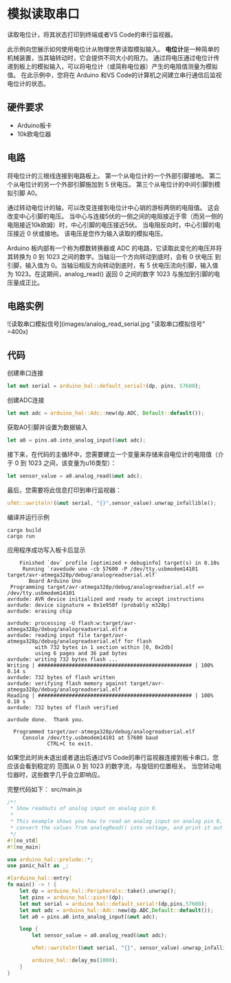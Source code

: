 # 模拟读取串口
读取电位计，将其状态打印到终端或者VS Code的串行监视器。

此示例向您展示如何使用电位计从物理世界读取模拟输入。 **电位计**是一种简单的机械装置，当其轴转动时，它会提供不同大小的阻力。 通过将电压通过电位计传递到板上的模拟输入，可以将电位计（或简称电位器）产生的电阻值测量为模拟值。 在此示例中，您将在 Arduino 和VS Code的计算机之间建立串行通信后监视电位计的状态。

## 硬件要求
- Arduino板卡
- 10k欧电位器

## 电路
将电位计的三根线连接到电路板上。 第一个从电位计的一个外部引脚接地。 第二个从电位计的另一个外部引脚施加到 5 伏电压。 第三个从电位计的中间引脚到模拟引脚 A0。 

通过转动电位计的轴，可以改变连接到电位计中心销的游标两侧的电阻值。 这会改变中心引脚的电压。 当中心与连接5伏的一侧之间的电阻接近于零（而另一侧的电阻接近10k欧姆）时，中心引脚的电压接近5伏。 当电阻反向时，中心引脚的电压接近 0 伏或接地。 该电压是您作为输入读取的模拟电压。 

Arduino 板内部有一个称为模数转换器或 ADC 的电路，它读取此变化的电压并将其转换为 0 到 1023 之间的数字。当轴沿一个方向转动到底时，会有 0 伏电压 到引脚，输入值为 0。当轴沿相反方向转动到底时，有 5 伏电压流向引脚，输入值为 1023。在这期间，analog_read() 返回 0 之间的数字 1023 与施加到引脚的电压量成正比。

## 电路实例
![读取串口模拟信号](images/analog_read_serial.jpg "读取串口模拟信号" =400x)

## 代码
创建串口连接
```rust
let mut serial = arduino_hal::default_serial!(dp, pins, 57600);
```
创建ADC连接
```rust
let mut adc = arduino_hal::Adc::new(dp.ADC, Default::default());
```
获取A0引脚并设置为数据输入
```rust
let a0 = pins.a0.into_analog_input(&mut adc);
```
接下来，在代码的主循环中，您需要建立一个变量来存储来自电位计的电阻值（介于 0 到 1023 之间，该变量为u16类型）：
```rust
let sensor_value = a0.analog_read(&mut adc);
```
最后，您需要将此信息打印到串行监视器：
```rust
ufmt::uwriteln!(&mut serial, "{}",sensor_value).unwrap_infallible();
```
编译并运行示例
```shell
cargo build
cargo run
```
应用程序成功写入板卡后显示
```
    Finished `dev` profile [optimized + debuginfo] target(s) in 0.10s
     Running `ravedude uno -cb 57600 -P /dev/tty.usbmodem14101 target/avr-atmega328p/debug/analogreadserial.elf`
       Board Arduino Uno
 Programming target/avr-atmega328p/debug/analogreadserial.elf => /dev/tty.usbmodem14101
avrdude: AVR device initialized and ready to accept instructions
avrdude: device signature = 0x1e950f (probably m328p)
avrdude: erasing chip

avrdude: processing -U flash:w:target/avr-atmega328p/debug/analogreadserial.elf:e
avrdude: reading input file target/avr-atmega328p/debug/analogreadserial.elf for flash
         with 732 bytes in 1 section within [0, 0x2db]
         using 6 pages and 36 pad bytes
avrdude: writing 732 bytes flash ...
Writing | ################################################## | 100% 0.14 s 
avrdude: 732 bytes of flash written
avrdude: verifying flash memory against target/avr-atmega328p/debug/analogreadserial.elf
Reading | ################################################## | 100% 0.10 s 
avrdude: 732 bytes of flash verified

avrdude done.  Thank you.

  Programmed target/avr-atmega328p/debug/analogreadserial.elf
     Console /dev/tty.usbmodem14101 at 57600 baud
             CTRL+C to exit.
```
如果您此时尚未退出或者退出后通过VS Code的串行监视器连接到板卡串口，您应该会看到稳定的 范围从 0 到 1023 的数字流，与旋钮的位置相关。 当您转动电位器时，这些数字几乎会立即响应。

完整代码如下：
src/main.js
```rust
/*!
 * Show readouts of analog input on analog pin 0.
 *
 * This example shows you how to read an analog input on analog pin 0,
 * convert the values from analogRead() into voltage, and print it out to the serial monitor.
 */
#![no_std]
#![no_main]

use arduino_hal::prelude::*;
use panic_halt as _;

#[arduino_hal::entry]
fn main() -> ! {
    let dp = arduino_hal::Peripherals::take().unwrap();
    let pins = arduino_hal::pins!(dp);
    let mut serial = arduino_hal::default_serial!(dp,pins,57600);
    let mut adc = arduino_hal::Adc::new(dp.ADC,Default::default());
    let a0 = pins.a0.into_analog_input(&mut adc);

    loop {
        let sensor_value = a0.analog_read(&mut adc);

        ufmt::uwriteln!(&mut serial, "{}", sensor_value).unwrap_infallible();

        arduino_hal::delay_ms(1000);
    }
}
```